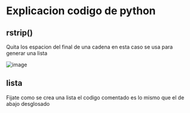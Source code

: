 
# Explicacion codigo de python


## rstrip()
Quita los espacion del final de una cadena en esta caso se usa para generar una lista

![image](https://user-images.githubusercontent.com/63270579/195608543-e5e91337-2f01-4900-b7c4-b12c254b3332.png)

## lista

Fijate como se crea una lista el codigo comentado es lo mismo que el de abajo desglosado











